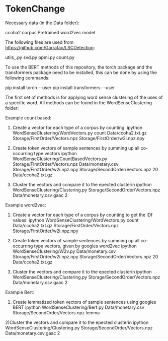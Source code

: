 # TokenChange

Necessary data (in the Data folder):

ccoha2 corpus 
Pretrained word2vec model


The following files are used from https://github.com/Garrafao/LSCDetection:

utils_.py
svd.py
ppmi.py 
count.py 


To use the BERT methods of this repository, the torch package and the transformers package need to be installed, this can be done by using the following commands: 


pip install torch --user
pip install transformers --user





The first set of methods is for applying word sense clustering of the uses of a specific word. All methods can be found in the WordSenseClustering folder: 


Example count based: 

1) Create a vector for each type of a corpus by counting:
ipython WordSenseClustering/WordVectors.py count Data/ccoha2.txt.gz Storage/FirstOrder/Vectors.npz Storage/FirstOrder/w2i.npz.npy

2) Create token vectors of sample sentences by summing up all co-occurring type vectors
ipython WordSenseClustering/CountBasedVectors.py Storage/FirstOrder/Vectors.npz Data/monetary.csv Storage/FirstOrder/w2i.npz.npy Storage/SecondOrder/Vectors.npz 20 Data/ccoha2.txt.gz

3) Cluster the vectors and compare it to the epected clusterin 
ipython WordSenseClustering/Clustering.py Storage/SecondOrder/Vectors.npz Data/monetary.csv gaac 2




Example word2vec: 

1) Create a vector for each type of a corpus by counting to get the iDf values: 
ipython WordSenseClustering/WordVectors.py count Data/ccoha2.txt.gz Storage/FirstOrder/Vectors.npz Storage/FirstOrder/w2i.npz.npy

2) Create token vectors of sample sentences by summing up all co-occurring type vectors, given by googles word2vec
ipython WordSenseClustering/W2v.py Data/monetary.csv Storage/FirstOrder/w2i.npz.npy Storage/SecondOrder/Vectors.npz 20 Data/ccoha2.txt.gz

3) Cluster the vectors and compare it to the epected clusterin 
ipython WordSenseClustering/Clustering.py Storage/SecondOrder/Vectors.npz Data/monetary.csv gaac 2




Example Bert:

1) Create lemmatized token vectors of sample sentences using googles BERT
ipython WordSenseClustering/Bert.py Data/monetary.csv Storage/SecondOrder/Vectors.npz lemma

2)Cluster the vectors and compare it to the epected clusterin 
ipython WordSenseClustering/Clustering.py Storage/SecondOrder/Vectors.npz Data/monetary.csv gaac 2


















